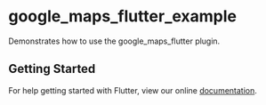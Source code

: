 # google_maps_flutter_example

Demonstrates how to use the google_maps_flutter plugin.

## Getting Started

For help getting started with Flutter, view our online
[documentation](https://flutter.dev/).
